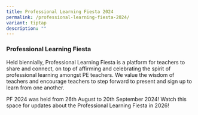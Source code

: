```yaml
---
title: Professional Learning Fiesta 2024
permalink: /professional-learning-fiesta-2024/
variant: tiptap
description: ""
---
```

<h3>Professional Learning Fiesta</h3>
<p>Held biennially, Professional Learning Fiesta is a platform for teachers
to share and connect, on top of affirming and celebrating the spirit of
professional learning amongst PE teachers. We value the wisdom of teachers
and encourage teachers to step forward to present and sign up to learn
from one another.&nbsp;</p>
<p>PF 2024 was held from 26th August to 20th September 2024! Watch this space
for updates about the Professional Learning Fiesta in 2026!</p>